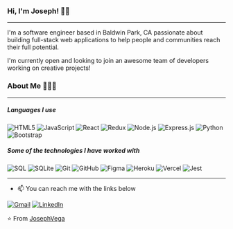 ### Hi, I'm Joseph! 👋🏼 
_______________________________________________________________________________________________________________________

I'm a software engineer based in Baldwin Park, CA passionate about building full-stack web applications to help people and communities reach their full potential. 

I'm currently open and looking to join an awesome team of developers working on creative projects!

### About Me 🧑🏼‍💻
_______________________________________________________________________________________________________________________

##### Languages I use

![HTML5](https://img.shields.io/badge/-HTML5-000000?style=flat&logo=html5)
![JavaScript](https://img.shields.io/badge/-JavaScript-000000?style=flat&logo=javascript)
![React](https://img.shields.io/badge/-React-222222?style=flat&logo=React&logoColor=61DAFB)
<img alt="Redux" src="https://img.shields.io/badge/redux%20-%23593d88.svg?&style=for-the-badge&logo=redux&logoColor=white"/>
![Node.js](https://img.shields.io/badge/-Node.js-222222?style=flat&logo=node.js&logoColor=339933)
<img alt="Express.js" src="https://img.shields.io/badge/express.js%20-%23404d59.svg?&style=for-the-badge"/>
![Python](https://img.shields.io/badge/-Python-000000?style=flat&logo=python)
<img alt="Bootstrap" src="https://img.shields.io/badge/bootstrap%20-%23563D7C.svg?&style=for-the-badge&logo=bootstrap&logoColor=white"/>


##### Some of the technologies I have worked with

![SQL](https://img.shields.io/badge/-SQL-000000?style=flat&logo=postgresql)
<img alt="SQLite" src ="https://img.shields.io/badge/sqlite-%2307405e.svg?&style=for-the-badge&logo=sqlite&logoColor=white"/>
![Git](https://img.shields.io/badge/-Git-222222?style=flat&logo=git&logoColor=F05032)
![GitHub](https://img.shields.io/badge/-GitHub-222222?style=flat&logo=github&logoColor=181717)
<img alt="Figma" src="https://img.shields.io/badge/figma%20-%23F24E1E.svg?&style=for-the-badge&logo=figma&logoColor=white"/>
<img alt="Heroku" src="https://img.shields.io/badge/heroku%20-%23430098.svg?&style=for-the-badge&logo=heroku&logoColor=white"/>
<img alt="Vercel" src="https://img.shields.io/badge/vercel%20-%23000000.svg?&style=for-the-badge&logo=vercel&logoColor=white"/>
<img alt="Jest" src="https://img.shields.io/badge/-jest-%23C21325?&style=for-the-badge&logo=jest&logoColor=white"/>
_______________________________________________________________________________________________________________________

- :mailbox: You can reach me with the links below

[![Gmail](https://img.shields.io/badge/-GMAIL-D14836?style=for-the-badge&logo=gmail&logoColor=white)](mailto:javega175@gmail.com)
[![LinkedIn](https://img.shields.io/badge/-LINKEDIN-0077B5?style=for-the-badge&logo=linkedin&logoColor=white)](https://www.linkedin.com/in/josephavega/)

⭐️ From [JosephVega](https://github.com/joseph-vega12)
